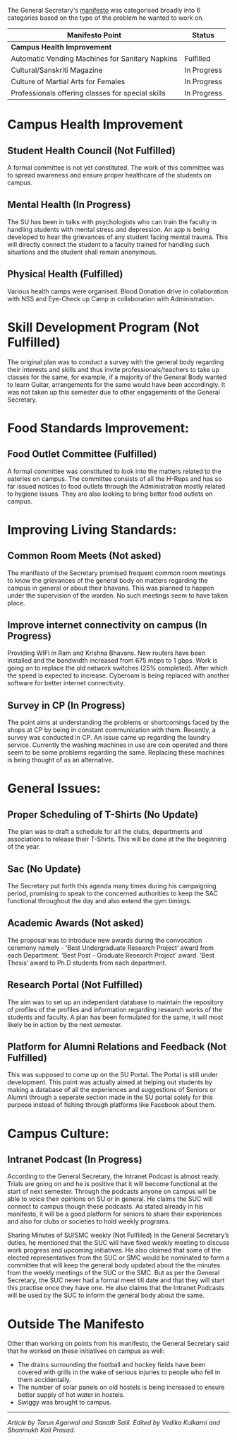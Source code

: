 <!-- TITLE: SUC Report Card: Suraj Thotakura -->
<!-- SUBTITLE: A talk with the General Secretary on progress over this semester.-->


The General Secretary's [manifesto](https://www.facebook.com/ElectionCommissionBPHC/photos/a.2073503136226677/2073503149560009/?type=1&theater) was categorised broadly into 6 categories based on the type of the problem he wanted to work on.

| Manifesto Point | Status | 
|--|--|
| **Campus Health Improvement** |  |
| Automatic Vending Machines for Sanitary Napkins | Fulfilled |
| Cultural/Sanskriti Magazine | In Progress | 
| Culture of Martial Arts for Females | In Progress | 
| Professionals offering classes for special skills | In Progress |
# Campus Health Improvement
## Student Health Council (Not Fulfilled)
A formal committee is not yet constituted. The work of this committee was to spread awareness and ensure proper healthcare of the students on campus.

## Mental Health (In Progress)
The  SU has been in talks with psychologists who can train the faculty in handling students with mental stress and depression. An app is being developed to hear the grievances of any student facing mental trauma. This will directly connect the student to a faculty trained for handling such situations and the student shall remain anonymous.

## Physical Health  (Fulfilled) 
Various health camps were organised. Blood Donation drive in collaboration with NSS and Eye-Check up Camp in collaboration with Administration.

# Skill Development Program (Not Fulfilled)
The original plan was to conduct a survey with the general body regarding their interests and skills and thus invite professionals/teachers to take up classes for the same, for example, if a majority of the General Body wanted to learn Guitar, arrangements for the same would have been accordingly. It was not taken up this semester due to other engagements of the General Secretary.
# Food Standards Improvement:
## Food Outlet Committee (Fulfilled)                                                                           
A formal committee was constituted to look into the matters related to the eateries on campus. The committee consists of all the H-Reps and has so far issued notices to food outlets through the Administration mostly related to hygiene issues. They are also looking to bring better food outlets on campus.

# Improving Living Standards:
## Common Room Meets (Not asked)
The manifesto of the Secretary promised frequent common room meetings to know the grievances of the general body on matters regarding the campus in general or about their bhavans. This was planned to happen under the supervision of the warden. No such meetings seem to have taken place.

## Improve internet connectivity on campus (In Progress) 
Providing WIFI in Ram and Krishna Bhavans. New routers have been installed and the bandwidth increased from 675 mbps to 1 gbps. Work is going on to replace the old network switches (25% completed). After which the speed is expected to increase. Cyberoam is being replaced with another software for better internet connectivity.

## Survey in CP (In Progress)
The point aims at understanding the problems or shortcomings faced by the shops at CP by being in constant communication with them. Recently, a survey was conducted in CP. An issue came up regarding the laundry service. Currently the washing machines in use are coin operated and there seem to be some problems regarding the same. Replacing these machines is being thought of as an alternative. 

# General Issues:
## Proper Scheduling of T-Shirts (No Update)
The plan was to draft a schedule for all the clubs, departments and associations to release their T-Shirts. This will be done at the the beginning of the year. 

## Sac (No Update)
The Secretary put forth this agenda many times during his campaigning period, promising to speak to the concerned authorities to keep the SAC functional throughout the day and also extend the gym timings.

## Academic Awards (Not asked)
The proposal was to introduce new awards during the convocation ceremony namely - 
‘Best Undergraduate Research Project’ award from each Department.
‘Best Post - Graduate Research Project’ award.
‘Best Thesis’ award to Ph.D students from each department.  

## Research Portal (Not Fulfilled)
The aim was to set up an independant database to maintain the repository of profiles of the profiles and information regarding research works of the students and faculty. A plan has been formulated for the same, it will most likely be in action by the next semester.

## Platform for Alumni Relations and Feedback (Not Fulfilled) 
This was supposed to come up on the SU Portal. The Portal is still under development. This point was actually aimed at helping out students by making a database of all the experiences and suggestions of Seniors or Alumni through a seperate section made in the SU portal solely for this purpose instead of fishing through platforms like Facebook about them.  

# Campus Culture:
## Intranet Podcast (In Progress)
According to the General Secretary, the Intranet Podcast is almost ready. Trials are going on and he is positive that it will become functional at the start of next semester. Through the podcasts anyone on campus will be able to voice their opinions on SU or in general. He claims the SUC will connect to campus though these podcasts. As stated already in his manifesto, it will be a good platform for seniors to share their experiences and also for clubs or societies to hold weekly programs. 

Sharing Minutes of SU/SMC weekly (Not Fulfilled)
In the General Secretary’s duties, he mentioned that the SUC will have fixed weekly meeting to discuss work progress and upcoming initiatives. He also claimed that some of the elected representatives from the SUC or SMC would be nominated to form a committee that will keep the general body updated about the the minutes from the weekly meetings of the SUC or the SMC. But as per the General Secretary, the SUC never had a formal meet till date and that they will start this practise once they have one. He also claims that the Intranet Podcasts will be used by the SUC to inform the general body about the same.

# Outside The Manifesto
Other than working on points from his manifesto, the General Secretary said that he worked on these initiatives on campus as well:
* The drains surrounding the football and hockey fields have been covered with grills in the wake of serious injuries to people who fell in them accidentally.
* The number of solar panels on old hostels is being increased to ensure better supply of hot water in hostels.
* Swiggy was brought to campus. 



-----

*Article by Tarun Agarwal and Sanath Salil. Edited by Vedika Kulkarni and Shanmukh Kali Prasad.*